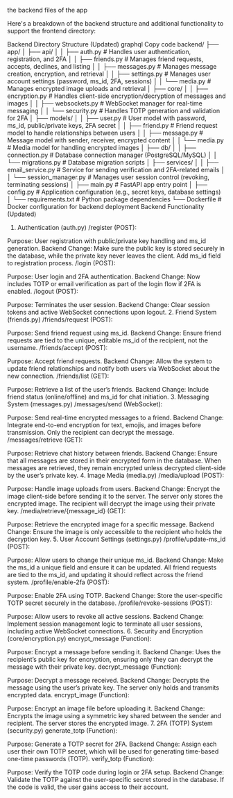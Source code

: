 the backend files of the app

Here's a breakdown of the backend structure and additional functionality to support the frontend directory:

Backend Directory Structure (Updated)
graphql
Copy code
backend/
├── app/
│   ├── api/
│   │   ├── auth.py               # Handles user authentication, registration, and 2FA
│   │   ├── friends.py            # Manages friend requests, accepts, declines, and listing
│   │   ├── messages.py           # Manages message creation, encryption, and retrieval
│   │   ├── settings.py           # Manages user account settings (password, ms_id, 2FA, sessions)
│   │   └── media.py              # Manages encrypted image uploads and retrieval
│   ├── core/
│   │   ├── encryption.py         # Handles client-side encryption/decryption of messages and images
│   │   ├── websockets.py         # WebSocket manager for real-time messaging
│   │   └── security.py           # Handles TOTP generation and validation for 2FA
│   ├── models/
│   │   ├── user.py               # User model with password, ms_id, public/private keys, 2FA secret
│   │   ├── friend.py             # Friend request model to handle relationships between users
│   │   ├── message.py            # Message model with sender, receiver, encrypted content
│   │   └── media.py              # Media model for handling encrypted images
│   ├── db/
│   │   ├── connection.py         # Database connection manager (PostgreSQL/MySQL)
│   │   └── migrations.py         # Database migration scripts
│   ├── services/
│   │   ├── email_service.py      # Service for sending verification and 2FA-related emails
│   │   └── session_manager.py    # Manages user session control (revoking, terminating sessions)
│   ├── main.py                   # FastAPI app entry point
│   ├── config.py                 # Application configuration (e.g., secret keys, database settings)
│   └── requirements.txt          # Python package dependencies
└── Dockerfile                    # Docker configuration for backend deployment
Backend Functionality (Updated)
1. Authentication (auth.py)
/register (POST):

Purpose: User registration with public/private key handling and ms_id generation.
Backend Change: Make sure the public key is stored securely in the database, while the private key never leaves the client. Add ms_id field to registration process.
/login (POST):

Purpose: User login and 2FA authentication.
Backend Change: Now includes TOTP or email verification as part of the login flow if 2FA is enabled.
/logout (POST):

Purpose: Terminates the user session.
Backend Change: Clear session tokens and active WebSocket connections upon logout.
2. Friend System (friends.py)
/friends/request (POST):

Purpose: Send friend request using ms_id.
Backend Change: Ensure friend requests are tied to the unique, editable ms_id of the recipient, not the username.
/friends/accept (POST):

Purpose: Accept friend requests.
Backend Change: Allow the system to update friend relationships and notify both users via WebSocket about the new connection.
/friends/list (GET):

Purpose: Retrieve a list of the user’s friends.
Backend Change: Include friend status (online/offline) and ms_id for chat initiation.
3. Messaging System (messages.py)
/messages/send (WebSocket):

Purpose: Send real-time encrypted messages to a friend.
Backend Change: Integrate end-to-end encryption for text, emojis, and images before transmission. Only the recipient can decrypt the message.
/messages/retrieve (GET):

Purpose: Retrieve chat history between friends.
Backend Change: Ensure that all messages are stored in their encrypted form in the database. When messages are retrieved, they remain encrypted unless decrypted client-side by the user’s private key.
4. Image Media (media.py)
/media/upload (POST):

Purpose: Handle image uploads from users.
Backend Change: Encrypt the image client-side before sending it to the server. The server only stores the encrypted image. The recipient will decrypt the image using their private key.
/media/retrieve/{message_id} (GET):

Purpose: Retrieve the encrypted image for a specific message.
Backend Change: Ensure the image is only accessible to the recipient who holds the decryption key.
5. User Account Settings (settings.py)
/profile/update-ms_id (POST):

Purpose: Allow users to change their unique ms_id.
Backend Change: Make the ms_id a unique field and ensure it can be updated. All friend requests are tied to the ms_id, and updating it should reflect across the friend system.
/profile/enable-2fa (POST):

Purpose: Enable 2FA using TOTP.
Backend Change: Store the user-specific TOTP secret securely in the database.
/profile/revoke-sessions (POST):

Purpose: Allow users to revoke all active sessions.
Backend Change: Implement session management logic to terminate all user sessions, including active WebSocket connections.
6. Security and Encryption (core/encryption.py)
encrypt_message (Function):

Purpose: Encrypt a message before sending it.
Backend Change: Uses the recipient’s public key for encryption, ensuring only they can decrypt the message with their private key.
decrypt_message (Function):

Purpose: Decrypt a message received.
Backend Change: Decrypts the message using the user’s private key. The server only holds and transmits encrypted data.
encrypt_image (Function):

Purpose: Encrypt an image file before uploading it.
Backend Change: Encrypts the image using a symmetric key shared between the sender and recipient. The server stores the encrypted image.
7. 2FA (TOTP) System (security.py)
generate_totp (Function):

Purpose: Generate a TOTP secret for 2FA.
Backend Change: Assign each user their own TOTP secret, which will be used for generating time-based one-time passwords (TOTP).
verify_totp (Function):

Purpose: Verify the TOTP code during login or 2FA setup.
Backend Change: Validate the TOTP against the user-specific secret stored in the database. If the code is valid, the user gains access to their account.
